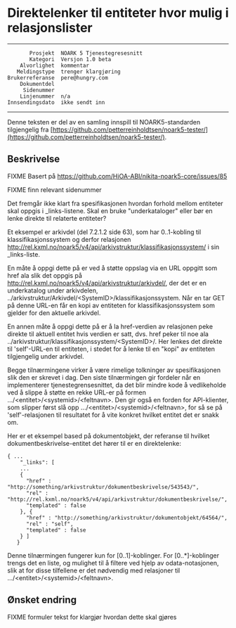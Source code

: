 Direktelenker til entiteter hvor mulig i relasjonslister
========================================================

 ------------------  ---------------------------------
           Prosjekt  NOARK 5 Tjenestegresesnitt
           Kategori  Versjon 1.0 beta
        Alvorlighet  kommentar
       Meldingstype  trenger klargjøring
    Brukerreferanse  pere@hungry.com
        Dokumentdel  
         Sidenummer  
        Linjenummer  n/a
    Innsendingsdato  ikke sendt inn
 ------------------  ---------------------------------

Denne teksten er del av en samling innspill til NOARK5-standarden
tilgjengelig fra [https://github.com/petterreinholdtsen/noark5-tester/](https://github.com/petterreinholdtsen/noark5-tester/).

Beskrivelse
-----------

FIXME Basert på https://github.com/HiOA-ABI/nikita-noark5-core/issues/85

FIXME finn relevant sidenummer

Det fremgår ikke klart fra spesifikasjonen hvordan forhold mellom
entiteter skal oppgis i _links-listene.  Skal en bruke
"underkataloger" eller bør en lenke direkte til relaterte entiteter?

Et eksempel er arkivdel (del 7.2.1.2 side 63), som har 0..1-kobling
til klassifikasjonssystem og derfor relasjonen
http://rel.kxml.no/noark5/v4/api/arkivstruktur/klassifikasjonssystem/
i sin _links-liste.

En måte å oppgi dette på er ved å støtte oppslag via en URL oppgitt
som href ala slik det oppgis på
http://rel.kxml.no/noark5/v4/api/arkivstruktur/arkivdel/, der det er
en underkatalog under arkivdelen,
../arkivstruktur/Arkivdel/&lt;SystemID&gt;/klassifikasjonssystem.  Når
en tar GET på denne URL-en får en kopi av entiteten for
klassifikasjonssystem som gjelder for den aktuelle arkivdel.

En annen måte å oppgi dette på er å la href-verdien av relasjonen peke
direkte til aktuell entitet hvis verdien er satt, dvs. href peker til
noe ala ../arkivstruktur/klassifikasjonssystem/&lt;SystemID&gt;/.  Her
lenkes det direkte til 'self'-URL-en til entiteten, i stedet for å
lenke til en "kopi" av entiteten tilgjengelig under arkivdel.

Begge tilnærmingene virker å være rimelige tolkninger av
spesifikasjonen slik den er skrevet i dag.  Den siste tilnærmingen gir
fordeler når en implementerer tjenestegrensesnittet, da det blir
mindre kode å vedlikeholde ved å slippe å støtte en rekke URL-er på
formen .../&lt;entitet&gt;/&lt;systemid&gt;/&lt;feltnavn&gt;.  Den gir
også en forden for API-klienter, som slipper først slå opp
.../&lt;entitet&gt;/&lt;systemid&gt;/&lt;feltnavn&gt;, for så se på
'self'-relasjonen til resultatet for å vite konkret hvilket entitet
det er snakk om.

Her er et eksempel based på dokumentobjekt, der referanse til hvilket
dokumentbeskrivelse-entitet det hører til er en direktelenke:

```
{ ...
    "_links": [
    ...
    {
      "href" : "http://something/arkivstruktur/dokumentbeskrivelse/543543/",
      "rel" : "http://rel.kxml.no/noark5/v4/api/arkivstruktur/dokumentbeskrivelse/",
      "templated" : false
    }, {
      "href" : "http://something/arkivstruktur/dokumentobjekt/64564/",
      "rel" : "self",
      "templated" : false
    } ]
   }
```

Denne tilnærmingen fungerer kun for [0..1]-koblinger.  For
[0..*]-koblinger trengs det en liste, og mulighet til å filtere ved
hjelp av odata-notasjonen, slik at for disse tilfellene er det
nødvendig med relasjoner til
.../&lt;entitet&gt;/&lt;systemid&gt;/&lt;feltnavn&gt;.

Ønsket endring
--------------

FIXME formuler tekst for klargjør hvordan dette skal gjøres
